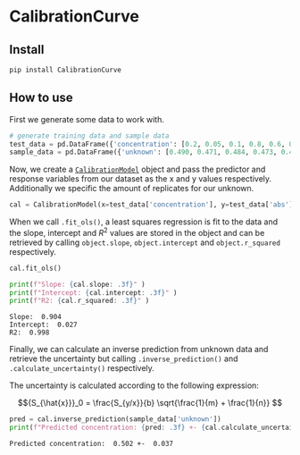 # CalibrationCurve

<!-- WARNING: THIS FILE WAS AUTOGENERATED! DO NOT EDIT! -->

## Install

``` sh
pip install CalibrationCurve
```

## How to use

First we generate some data to work with.

``` python
# generate training data and sample data
test_data = pd.DataFrame({'concentration': [0.2, 0.05, 0.1, 0.8, 0.6, 0.4], "abs": [0.221, 0.057, 0.119, 0.73, 0.599, 0.383]})
sample_data = pd.DataFrame({'unknown': [0.490, 0.471, 0.484, 0.473, 0.479, 0.492]})
```

Now, we create a
[`CalibrationModel`](https://Rhys-McAlister.github.io/CalibrationCurve/core.html#calibrationmodel)
object and pass the predictor and response variables from our dataset as
the x and y values respectively. Additionally we specific the amount of
replicates for our unknown.

``` python
cal = CalibrationModel(x=test_data['concentration'], y=test_data['abs'], test_replicates=6)
```

When we call `.fit_ols()`, a least squares regression is fit to the data
and the slope, intercept and $R^2$ values are stored in the object and
can be retrieved by calling `object.slope`, `object.intercept` and
`object.r_squared` respectively.

``` python
cal.fit_ols()

print(f"Slope: {cal.slope: .3f}" )
print(f"Intercept: {cal.intercept: .3f}" )
print(f"R2: {cal.r_squared: .3f}" )
```

    Slope:  0.904
    Intercept:  0.027
    R2:  0.998

Finally, we can calculate an inverse prediction from unknown data and
retrieve the uncertainty but calling `.inverse_prediction()` and
`.calculate_uncertainty()` respectively.

The uncertainty is calculated according to the following expression:

$${S_{\hat{x}}}_0 = \frac{S_{y/x}}{b} \sqrt{\frac{1}{m} + \frac{1}{n}} $$

``` python
pred = cal.inverse_prediction(sample_data['unknown'])
print(f"Predicted concentration: {pred: .3f} +- {cal.calculate_uncertainty(): .3f}")
```

    Predicted concentration:  0.502 +-  0.037
